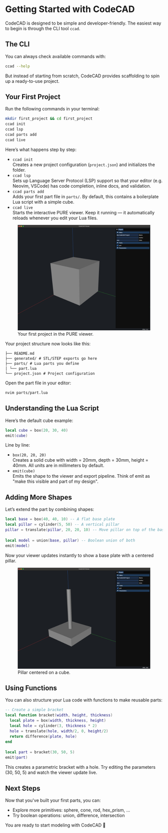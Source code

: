# Getting Started with CodeCAD

CodeCAD is designed to be simple and developer-friendly. The easiest way to begin is through the CLI tool `ccad`.

## The CLI

You can always check available commands with:

```bash
ccad --help
```

But instead of starting from scratch, CodeCAD provides scaffolding to spin up a ready-to-use project.

## Your First Project

Run the following commands in your terminal:

```bash
mkdir first_project && cd first_project
ccad init
ccad lsp
ccad parts add
ccad live
```

Here’s what happens step by step:

- `ccad init`<br>
  Creates a new project configuration (`project.json`) and initializes the folder.
- `ccad lsp`<br>
  Sets up Language Server Protocol (LSP) support so that your editor (e.g. Neovim, VSCode) has code completion, inline docs, and validation.
- `ccad parts add`<br>
  Adds your first part file in `parts/`. By default, this contains a boilerplate Lua script with a simple cube.
- `ccad live`<br>
  Starts the interactive PURE viewer. Keep it running — it automatically reloads whenever you edit your Lua files.

<figure markdown>
    <img src="../images/getting_started.jpg" width="800"/>
    <figcaption>Your first project in the PURE viewer.</figcaption>
</figure>

Your project structure now looks like this:

```
├── README.md
├── generated/ # STL/STEP exports go here
├── parts/ # Lua parts you define
│ └── part.lua
└── project.json # Project configuration
```

Open the part file in your editor:

```bash
nvim parts/part.lua
```

## Understanding the Lua Script

Here’s the default cube example:

```lua
local cube = box(20, 30, 40)
emit(cube)
```

Line by line:

- `box(20, 20, 20)`<br>
  Creates a solid cube with width = 20mm, depth = 30mm, height = 40mm.
  All units are in millimeters by default.
- `emit(cube)`<br>
  Emits the shape to the viewer and export pipeline. Think of emit as "make this visible and part of my design".

## Adding More Shapes

Let’s extend the part by combining shapes:

```lua
local base = box(40, 40, 10) -- A flat base plate
local pillar = cylinder(5, 50) -- A vertical pillar
pillar = translate(pillar, 20, 20, 10) -- Move pillar on top of the base and center on the cube

local model = union(base, pillar) -- Boolean union of both
emit(model)
```

Now your viewer updates instantly to show a base plate with a centered pillar.

<figure markdown>
    <img src="../images/example2.jpg" width="800"/>
    <figcaption>Pillar centered on a cube.</figcaption>
</figure>

## Using Functions

You can also structure your Lua code with functions to make reusable parts:

```lua
-- Create a simple bracket
local function bracket(width, height, thickness)
  local plate = box(width, thickness, height)
  local hole = cylinder(3, thickness * 2)
  hole = translate(hole, width/2, 0, height/2)
  return difference(plate, hole)
end

local part = bracket(30, 50, 5)
emit(part)
```

This creates a parametric bracket with a hole. Try editing the parameters (30, 50, 5) and watch the viewer update live.

## Next Steps

Now that you've built your first parts, you can:

- Explore more primitives: sphere, cone, rod, hex_prism, ...
- Try boolean operations: union, difference, intersection

You are ready to start modeling with CodeCAD 🎉
